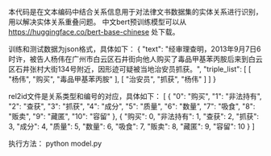 本代码是在文本编码中结合关系信息用于对法律文书数据集的实体关系进行识别，用以解决实体关系重叠问题。
中文bert预训练模型可以从 https://huggingface.co/bert-base-chinese 处下载。

训练和测试数据为json格式，具体如下：
{
    "text": "经审理查明，2013年9月7日6时许，被告人杨伟在广州市白云区石井街向他人购买了毒品甲基苯丙胺后来到白云区石井张村大街134号附近，因形迹可疑被当地治安员抓获。",
    "triple_list": [
        [
            "杨伟",
            "购买",
            "毒品甲基苯丙胺"
        ],
        [
            "治安员",
            "抓获",
            "杨伟"
        ]
    ]
}

rel2id文件是关系类型和编号的对应，具体如下：
[   {
        "0": "购买",
        "1": "非法持有",
        "2": "查获",
        "3": "抓获",
        "4": "成分",
        "5": "质量",
        "6": "数量",
        "7": "吸食",
        "8": "贩卖",
        "9": "藏匿",
        "10": "容留"
    },
    {
        "购买": 0,
        "非法持有": 1,
        "查获": 2,
        "抓获": 3,
        "成分": 4,
        "质量": 5,
        "数量": 6,
        "吸食": 7,
        "贩卖": 8,
        "藏匿": 9,
        "容留": 10
    }
]


执行方法：
python model.py